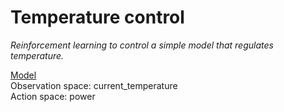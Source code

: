 # Temperature control
<i> Reinforcement learning to control a simple model that regulates temperature. </i>


<u> Model </u> <br>
Observation space: current_temperature<br>
Action space: power


